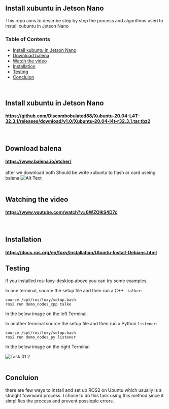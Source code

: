 ## Install xubuntu in  Jetson Nano
This repo aims to describe step by step the process and algorithms used to install xubuntu in  Jetson Nano
<br>

### Table of Contents
* [Install xubuntu in Jetson Nano](#install_xubuntu_in_Jetson_Nano)
* [Download balena](#download_balena)
* [Watch the video](#Watch_the_video)
* [Installation](#Installation)
* [Testing](#testing)
* [Concluion](#concluion)
<br>


## Install xubuntu in  Jetson Nano
#### https://github.com/Discombobulated88/Xubuntu-20.04-L4T-32.3.1/releases/download/v1.0/Xubuntu-20.04-l4t-r32.3.1.tar.tbz2
<br>


## Download balena
#### https://www.balena.io/etcher/
after we download both Should be write xubuntu to flash or card useing balena
![Alt Text](https://www.balena.io/static/steps-8006dca57323756b1b84fb9408742409.gif)
<br>
<br>


## Watching the video
#### https://www.youtube.com/watch?v=6WZOlkS4D7c
<br>


## Installation
#### https://docs.ros.org/en/foxy/Installation/Ubuntu-Install-Debians.html


## Testing
If you installed ros-foxy-desktop above you can try some examples.
<br>

In one terminal, source the setup file and then run a C++ ``` talker```:
```
source /opt/ros/foxy/setup.bash
ros2 run demo_nodes_cpp talke
```
In the below image on the left Terminal.

In another terminal source the setup file and then run a Python ```listener```:
```
source /opt/ros/foxy/setup.bash
ros2 run demo_nodes_py listener
```
In the below image on the right Terminal.


![Task 01 2](https://user-images.githubusercontent.com/101488769/176994276-2ff7332f-40bb-4b92-ad6f-a5aa9768025c.png)
<br>
<br>

## Concluion 
there are few ways to install and set up ROS2 on Ubuntu which usually is a straight fowrward process. I chose to do this task using this method since it simplifies the process and prevent possiople errors.
